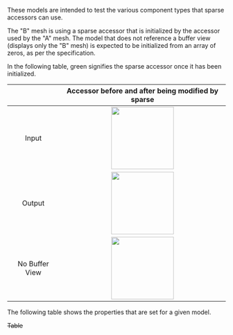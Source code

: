 These models are intended to test the various component types that sparse accessors can use.  

The "B" mesh is using a sparse accessor that is initialized by the accessor used by the "A" mesh.
The model that does not reference a buffer view (displays only the "B" mesh) is expected to be initialized from an array of zeros, as per the specification.  

In the following table, green signifies the sparse accessor once it has been initialized.  

|   | Accessor before and after being modified by sparse |
| :---: | :---: |
| Input | <img src="Figures/SparseAccessor_Input.png" height="144" width="144" align="middle"> |
| Output | <img src="Figures/SparseAccessor_Output-Rotation.png" height="144" width="144" align="middle"> |
| No Buffer View | <img src="Figures/SparseAccessor_NoBufferView.png" height="144" width="144" align="middle"> |  

The following table shows the properties that are set for a given model.  

~~Table~~ 
